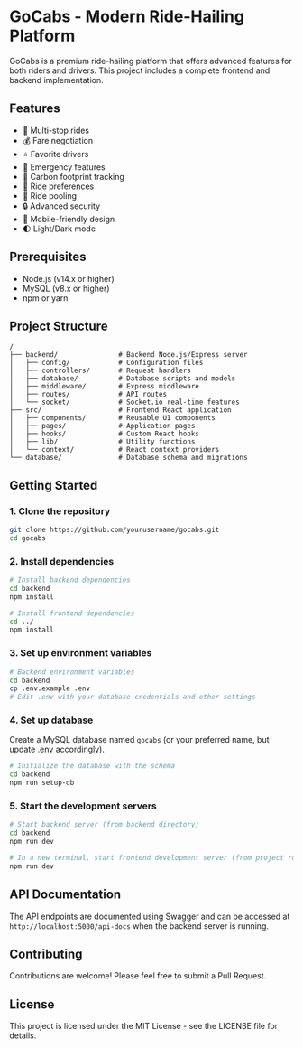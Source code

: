 
# GoCabs - Modern Ride-Hailing Platform

GoCabs is a premium ride-hailing platform that offers advanced features for both riders and drivers. This project includes a complete frontend and backend implementation.

## Features

- 🚗 Multi-stop rides
- 💰 Fare negotiation
- ⭐ Favorite drivers
- 🚨 Emergency features
- 🌿 Carbon footprint tracking
- 🎵 Ride preferences
- 👥 Ride pooling
- 🔒 Advanced security
- 📱 Mobile-friendly design
- 🌓 Light/Dark mode

## Prerequisites

- Node.js (v14.x or higher)
- MySQL (v8.x or higher)
- npm or yarn

## Project Structure

```
/
├── backend/               # Backend Node.js/Express server
│   ├── config/            # Configuration files
│   ├── controllers/       # Request handlers
│   ├── database/          # Database scripts and models
│   ├── middleware/        # Express middleware
│   ├── routes/            # API routes
│   └── socket/            # Socket.io real-time features
├── src/                   # Frontend React application
│   ├── components/        # Reusable UI components
│   ├── pages/             # Application pages
│   ├── hooks/             # Custom React hooks
│   ├── lib/               # Utility functions
│   └── context/           # React context providers
└── database/              # Database schema and migrations
```

## Getting Started

### 1. Clone the repository

```bash
git clone https://github.com/yourusername/gocabs.git
cd gocabs
```

### 2. Install dependencies

```bash
# Install backend dependencies
cd backend
npm install

# Install frontend dependencies
cd ../
npm install
```

### 3. Set up environment variables

```bash
# Backend environment variables
cd backend
cp .env.example .env
# Edit .env with your database credentials and other settings
```

### 4. Set up database

Create a MySQL database named `gocabs` (or your preferred name, but update .env accordingly).

```bash
# Initialize the database with the schema
cd backend
npm run setup-db
```

### 5. Start the development servers

```bash
# Start backend server (from backend directory)
cd backend
npm run dev

# In a new terminal, start frontend development server (from project root)
npm run dev
```

## API Documentation

The API endpoints are documented using Swagger and can be accessed at `http://localhost:5000/api-docs` when the backend server is running.

## Contributing

Contributions are welcome! Please feel free to submit a Pull Request.

## License

This project is licensed under the MIT License - see the LICENSE file for details.
